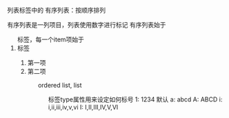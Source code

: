 列表标签中的  有序列表：按顺序排列

有序列表是一列项目，列表使用数字进行标记
有序列表始于<ol>标签，每一个item项始于<li>标签

<ol>
    <li> 第一项</li>
    <li> 第二项</li>
<ol>
ordered list, list


<ol>标签type属性用来设定如何标号
1: 1234 默认
a: abcd
A: ABCD
i: i,ii,iii,iv,v,vi
I: I,II,III,IV,V,VI